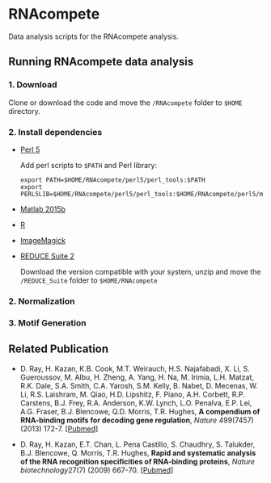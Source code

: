 # RNAcompete #

Data analysis scripts for the RNAcompete analysis.

## Running RNAcompete data analysis ##

### 1. Download ###

Clone or download the code and move the `/RNAcompete` folder to `$HOME` directory.

### 2. Install dependencies ###

* [Perl 5](https://www.perl.org/)

    Add perl scripts to `$PATH` and Perl library:
    ```
	export PATH=$HOME/RNAcompete/perl5/perl_tools:$PATH
    export PERL5LIB=$HOME/RNAcompete/perl5/perl_tools:$HOME/RNAcompete/perl5/modules:$PERL5LIB
    ```
* [Matlab 2015b](https://www.mathworks.com/)
* [R](https://www.r-project.org/)
* [ImageMagick](http://www.imagemagick.org/)
* [REDUCE Suite 2](http://bussemakerlab.org/lab/)

	Download the version compatible with your system, unzip and move the `/REDUCE_Suite` folder to `$HOME/RNAcompete`


### 2. Normalization ###
### 3. Motif Generation ###



## Related Publication ##

* D. Ray, H. Kazan, K.B. Cook, M.T. Weirauch, H.S. Najafabadi, X. Li, S. Gueroussov, M. Albu, H. Zheng, A. Yang, H. Na, M. Irimia, L.H. Matzat, R.K. Dale, S.A. Smith, C.A. Yarosh, S.M. Kelly, B. Nabet, D. Mecenas, W. Li, R.S. Laishram, M. Qiao, H.D. Lipshitz, F. Piano, A.H. Corbett, R.P. Carstens, B.J. Frey, R.A. Anderson, K.W. Lynch, L.O. Penalva, E.P. Lei, A.G. Fraser, B.J. Blencowe, Q.D. Morris, T.R. Hughes, **A compendium of RNA-binding motifs for decoding gene regulation**, *Nature* 499(7457) (2013) 172-7. [[Pubmed]](http://www.ncbi.nlm.nih.gov/pubmed/23846655)

* D. Ray, H. Kazan, E.T. Chan, L. Pena Castillo, S. Chaudhry, S. Talukder, B.J. Blencowe, Q. Morris, T.R. Hughes, **Rapid and systematic analysis of the RNA recognition specificities of RNA-binding proteins**, *Nature biotechnology*27(7) (2009) 667-70. [[Pubmed]](http://www.ncbi.nlm.nih.gov/pubmed/19561594)
